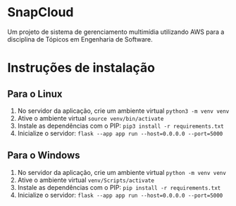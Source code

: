 # SnapCloud
Um projeto de sistema de gerenciamento multimídia utilizando AWS para a disciplina de Tópicos em Engenharia de Software.

# Instruções de instalação

## Para o Linux
1. No servidor da aplicação, crie um ambiente virtual
`python3 -m venv venv`
2. Ative o ambiente virtual
`source venv/bin/activate`
3. Instale as dependências com o PIP:
`pip3 install -r requirements.txt`
4. Inicialize o servidor:
`flask --app app run --host=0.0.0.0 --port=5000`

## Para o Windows
1. No servidor da aplicação, crie um ambiente virtual
`python -m venv venv`
2. Ative o ambiente virtual
`venv/Scripts/activate`
3. Instale as dependências com o PIP:
`pip install -r requirements.txt`
4. Inicialize o servidor:
`flask --app app run --host=0.0.0.0 --port=5000`